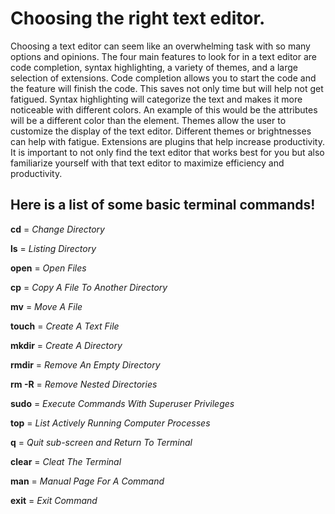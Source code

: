   # Choosing the right text editor.
  
Choosing a text editor can seem like an overwhelming task with so many options and opinions. The four main features to look for in a text editor are code completion, syntax highlighting, a variety of themes, and a large selection of extensions. Code completion allows you to start the code and the feature will finish the code. This saves not only time but will help not get fatigued. Syntax highlighting will categorize the text and makes it more noticeable with different colors. An example of this would be the attributes will be a different color than the element. Themes allow the user to customize the display of the text editor. Different themes or brightnesses can help with fatigue. Extensions are plugins that help increase productivity. It is important to not only find the text editor that works best for you but also familiarize yourself with that text editor to maximize efficiency and productivity. 

## Here is a list of some basic terminal commands! ##


**cd** = *Change Directory*

**ls** = *Listing Directory*

**open** = *Open Files*

**cp** = *Copy A File To Another Directory*

**mv** = *Move A File*

**touch** = *Create A Text File*

**mkdir** = *Create A Directory*

**rmdir** = *Remove An Empty Directory*

**rm -R** = *Remove Nested Directories*

**sudo** = *Execute Commands With Superuser Privileges*

**top** = *List Actively Running Computer Processes*

**q** = *Quit sub-screen and Return To Terminal*

**clear** = *Cleat The Terminal*

**man** = *Manual Page For A Command*

**exit** = *Exit Command*
